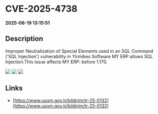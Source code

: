 # CVE-2025-4738

**2025-06-19 13:15:51**

## Description
Improper Neutralization of Special Elements used in an SQL Command ('SQL Injection') vulnerability in Yirmibes Software MY ERP allows SQL Injection.This issue affects MY ERP: before 1.170.

![](https://img.shields.io/static/v1?label=Score&message=9.8&color=red)
![](https://img.shields.io/static/v1?label=Severity&message=CRITICAL&color=red)
![](https://img.shields.io/static/v1?label=CWE&message=SQL&color=green)

## Links
- [https://www.usom.gov.tr/bildirim/tr-25-0132](https://www.usom.gov.tr/bildirim/tr-25-0132)
